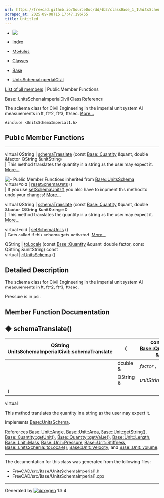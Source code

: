 ```yaml
---
url: https://freecad.github.io/SourceDoc/dd/db3/classBase_1_1UnitsSchemaImperialCivil.html
scraped_at: 2025-09-08T15:17:47.196755
title: Untitled
---
```


  * [ ![](https://www.freecad.org/svg/logo-freecad.svg) ](https://freecadweb.org "FreeCAD")
  * [Index](../../index.html "Index")
  * [Modules](../../modules.html "Modules list")
  * [Classes](../../annotated.html "Annotated list")

  * [Base](../../db/d07/namespaceBase.html)
  * [UnitsSchemaImperialCivil](../../dd/db3/classBase_1_1UnitsSchemaImperialCivil.html)

[List of all members](../../d4/d3c/classBase_1_1UnitsSchemaImperialCivil-members.html) | Public Member Functions

Base::UnitsSchemaImperialCivil Class Reference

The schema class for Civil Engineering in the imperial unit system All
measurements in ft, ft^2, ft^3, ft/sec.
[More...](../../dd/db3/classBase_1_1UnitsSchemaImperialCivil.html#details)

`#include <UnitsSchemaImperial1.h>`

##  Public Member Functions  
  
---  
virtual QString | [schemaTranslate](../../dd/db3/classBase_1_1UnitsSchemaImperialCivil.html#a51365e26e85ced53aa9a2c8421f098bc) (const [Base::Quantity](../../d8/d18/classBase_1_1Quantity.html) &quant, double &factor, QString &unitString)  
| This method translates the quantity in a string as the user may expect it.
[More...](../../dd/db3/classBase_1_1UnitsSchemaImperialCivil.html#a51365e26e85ced53aa9a2c8421f098bc)  
  
![-](../../closed.png) Public Member Functions inherited from
[Base::UnitsSchema](../../d9/dc7/classBase_1_1UnitsSchema.html)  
virtual void | [resetSchemaUnits](../../d9/dc7/classBase_1_1UnitsSchema.html#a35f563d52fd70672d5a0573387fce90a) ()  
| If you use
[setSchemaUnits()](../../d9/dc7/classBase_1_1UnitsSchema.html#aabcec42ea804cfdde39daf5ee817c8d6
"Gets called if this schema gets activated.") you also have to impment this
method to undo your changes!
[More...](../../d9/dc7/classBase_1_1UnitsSchema.html#a35f563d52fd70672d5a0573387fce90a)  
  
virtual QString | [schemaTranslate](../../d9/dc7/classBase_1_1UnitsSchema.html#a8ff374bff7ebc4f654ed3978080052d7) (const [Base::Quantity](../../d8/d18/classBase_1_1Quantity.html) &quant, double &factor, QString &unitString)=0  
| This method translates the quantity in a string as the user may expect it.
[More...](../../d9/dc7/classBase_1_1UnitsSchema.html#a8ff374bff7ebc4f654ed3978080052d7)  
  
virtual void | [setSchemaUnits](../../d9/dc7/classBase_1_1UnitsSchema.html#aabcec42ea804cfdde39daf5ee817c8d6) ()  
| Gets called if this schema gets activated.
[More...](../../d9/dc7/classBase_1_1UnitsSchema.html#aabcec42ea804cfdde39daf5ee817c8d6)  
  
QString | [toLocale](../../d9/dc7/classBase_1_1UnitsSchema.html#aacde4020d5617f0e65769350940f0a44) (const [Base::Quantity](../../d8/d18/classBase_1_1Quantity.html) &quant, double factor, const QString &unitString) const  
virtual | [~UnitsSchema](../../d9/dc7/classBase_1_1UnitsSchema.html#a9ce6e264f497d11e3fdc467a228cafed) ()  
  
## Detailed Description

The schema class for Civil Engineering in the imperial unit system All
measurements in ft, ft^2, ft^3, ft/sec.

Pressure is in psi.

## Member Function Documentation

## ◆ schemaTranslate()

| QString UnitsSchemaImperialCivil::schemaTranslate  | ( | const [Base::Quantity](../../d8/d18/classBase_1_1Quantity.html) & | _quant_ ,   
---|---|---|---  
|  | double & | _factor_ ,   
|  | QString & | _unitString_  
| ) | |   
virtual  
  
This method translates the quantity in a string as the user may expect it.

Implements
[Base::UnitsSchema](../../d9/dc7/classBase_1_1UnitsSchema.html#a8ff374bff7ebc4f654ed3978080052d7).

References
[Base::Unit::Angle](../../d2/d37/classBase_1_1Unit.html#a650f972468df9938bacbcafdd4b443e1),
[Base::Unit::Area](../../d2/d37/classBase_1_1Unit.html#ab3d42609406d023f6818a88433f685c4),
[Base::Unit::getString()](../../d2/d37/classBase_1_1Unit.html#ae403a424663d4df4b4a4886093ed07d1),
[Base::Quantity::getUnit()](../../d8/d18/classBase_1_1Quantity.html#acf401f989cc46b7c864565e89113ede4),
[Base::Quantity::getValue()](../../d8/d18/classBase_1_1Quantity.html#a692b9e4043999d2c24737886639df7d0),
[Base::Unit::Length](../../d2/d37/classBase_1_1Unit.html#ae7af32a08ea9a0e1501571a2902c84bd),
[Base::Unit::Mass](../../d2/d37/classBase_1_1Unit.html#a0487599b7ddcb19c431b2e5522af173a),
[Base::Unit::Pressure](../../d2/d37/classBase_1_1Unit.html#ab0df485d964692e00f0b0006afb2068f),
[Base::Unit::Stiffness](../../d2/d37/classBase_1_1Unit.html#a76655c5122e0c7b016cdabd9d41785ee),
[Base::UnitsSchema::toLocale()](../../d9/dc7/classBase_1_1UnitsSchema.html#aacde4020d5617f0e65769350940f0a44),
[Base::Unit::Velocity](../../d2/d37/classBase_1_1Unit.html#ac8f332f96770356aa6c6712a108b3410),
and
[Base::Unit::Volume](../../d2/d37/classBase_1_1Unit.html#a0384d7597ade62ef6c880f84918a672f).

* * *

The documentation for this class was generated from the following files:

  * FreeCAD/src/Base/UnitsSchemaImperial1.h
  * FreeCAD/src/Base/UnitsSchemaImperial1.cpp

* * *

Generated by
[![doxygen](../../doxygen.svg)](https://www.doxygen.org/index.html) 1.9.4

